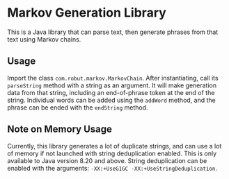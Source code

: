 Markov Generation Library
=======

This is a Java library that can parse text, then generate phrases from that text using Markov chains.

## Usage

Import the class `com.robut.markov.MarkovChain`. After instantiating, call its `parseString` method with a string as an argument.
It will make generation data from that string, including an end-of-phrase token at the end of the string.
Individual words can be added using the `addWord` method, and the phrase can be ended with the `endString` method.

## Note on Memory Usage

Currently, this library generates a lot of duplicate strings, and can use a lot of memory if not launched with string
deduplication enabled. This is only available to Java version 8.20 and above. String deduplication can be enabled with the arguments:
`-XX:+UseG1GC -XX:+UseStringDeduplication`.
